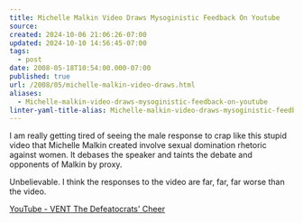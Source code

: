 ```yaml
---
title: Michelle Malkin Video Draws Mysoginistic Feedback On Youtube
source: 
created: 2024-10-06 21:06:26-07:00
updated: 2024-10-10 14:56:45-07:00
tags:
  - post
date: 2008-05-18T10:54:00.000-07:00
published: true
url: /2008/05/michelle-malkin-video-draws.html
aliases:
  - Michelle-malkin-video-draws-mysoginistic-feedback-on-youtube
linter-yaml-title-alias: Michelle-malkin-video-draws-mysoginistic-feedback-on-youtube
---
```



I am really getting tired of seeing the male response to crap like this stupid video that Michelle Malkin created involve sexual domination rhetoric against women. It debases the speaker and taints the debate and opponents of Malkin by proxy.  
  
Unbelievable. I think the responses to the video are far, far, far worse than the video.  
  
[YouTube - VENT The Defeatocrats' Cheer](http://www.youtube.com/watch?v=tt_YcQlYxyY&eurl=http://tbogg.firedoglake.com/2008/05/16/too-crazy-for-fox-too-crazy-for-mccain/)